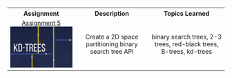  <table style="width:100%">
 <tr>
    <th>Assignment</th>
    <th>Description</th>
    <th>Topics Learned</th>
 </tr>
 <tr>
    <td>
      <div align="center">
        <a href="https://www.cs.princeton.edu/courses/archive/spring20/cos226/assignments/kdtree/specification.php"> Assignment 5 </a>
      </div>
      <a href="https://github.com/ryanalbertson/COS226_Princeton_University/tree/master/Assignment5">
        <img src="./resources/logo.png" width = 300>
      </a>       
    </td>
    <td>
      <div align="center"> Create a 2D space partitioning binary search tree API </div>
    </td>
    <td>
      <div align="center"> binary search trees, 2-3 trees, red-black trees, B-trees, kd-trees </div>
    </td>
  </tr>
 </table>
